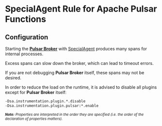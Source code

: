 # SpecialAgent Rule for Apache Pulsar Functions

## Configuration

Starting the **[Pulsar Broker][broker]** with <ins>SpecialAgent</ins> produces many spans for internal processes.

Excess spans can slow down the broker, which can lead to timeout errors.

If you are not debugging **Pulsar Broker** itself, these spans may not be desired.

In order to reduce the load on the runtime, it is advised to disable all plugins except for **Pulsar Broker** itself:

```bash
-Dsa.instrumentation.plugin.*.disable
-Dsa.instrumentation.plugin.pulsar:*.enable
```
<sup>_**Note:** Properties are interpreted in the order they are specified (i.e. the order of the declaration of properties matters)._</sup>

[broker]: http://pulsar.apache.org/docs/en/concepts-architecture-overview/#brokers